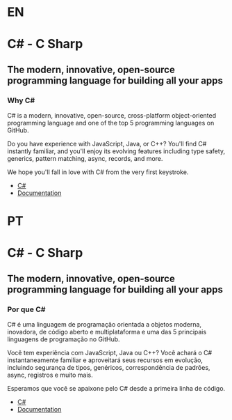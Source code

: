 # EN
# C# - C Sharp
## The modern, innovative, open-source programming language for building all your apps

### Why C#
C# is a modern, innovative, open-source, cross-platform object-oriented programming language and one of the top 5 programming languages on GitHub.

Do you have experience with JavaScript, Java, or C++? You'll find C# instantly familiar, and you'll enjoy its evolving features including type safety, generics, pattern matching, async, records, and more.

We hope you'll fall in love with C# from the very first keystroke.

- [C#](https://dotnet.microsoft.com/en-us/languages/csharp)
- [Documentation](https://learn.microsoft.com/en-us/dotnet/csharp/)

# PT
# C# - C Sharp
## The modern, innovative, open-source programming language for building all your apps

### Por que C#

C# é uma linguagem de programação orientada a objetos moderna, inovadora, de código aberto e multiplataforma e uma das 5 principais linguagens de programação no GitHub.

Você tem experiência com JavaScript, Java ou C++? Você achará o C# instantaneamente familiar e aproveitará seus recursos em evolução, incluindo segurança de tipos, genéricos, correspondência de padrões, async, registros e muito mais.

Esperamos que você se apaixone pelo C# desde a primeira linha de código.

- [C#](https://dotnet.microsoft.com/en-us/languages/csharp)
- [Documentation](https://learn.microsoft.com/en-us/dotnet/csharp/)